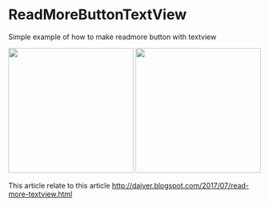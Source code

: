 # ReadMoreButtonTextView

Simple example of how to make readmore button with textview 

<img src="https://habrastorage.org/web/f5b/834/d8b/f5b834d8ba8941ea8a81ccb5b3e64a22.png" width="250"/> <img src="https://habrastorage.org/web/757/70d/72a/75770d72a868432a97d0857b57ae6beb.png" width="250"/>

This article relate to this article http://dajver.blogspot.com/2017/07/read-more-textview.html
